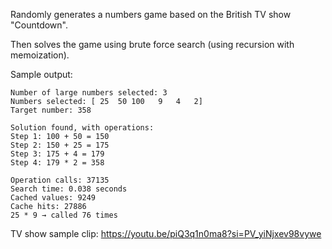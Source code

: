Randomly generates a numbers game based on the British TV show "Countdown".

Then solves the game using brute force search (using recursion with memoization).

Sample output:
```
Number of large numbers selected: 3
Numbers selected: [ 25  50 100   9   4   2]
Target number: 358

Solution found, with operations:
Step 1: 100 + 50 = 150
Step 2: 150 + 25 = 175
Step 3: 175 + 4 = 179
Step 4: 179 * 2 = 358

Operation calls: 37135
Search time: 0.038 seconds
Cached values: 9249
Cache hits: 27886
25 * 9 → called 76 times
```
TV show sample clip: 
https://youtu.be/piQ3q1n0ma8?si=PV_yiNjxev98vywe
